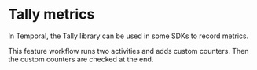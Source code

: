 # Tally metrics

In Temporal, the Tally library can be used in some SDKs to record metrics.

This feature workflow runs two activities and adds custom counters. Then the custom counters are checked at the end.